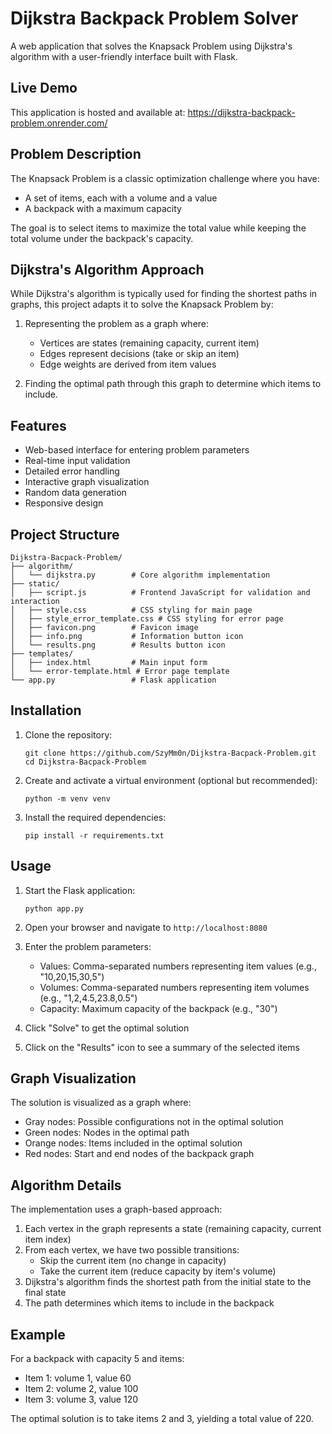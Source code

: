# Dijkstra Backpack Problem Solver

A web application that solves the Knapsack Problem using Dijkstra's algorithm with a user-friendly interface built with Flask.

## Live Demo

This application is hosted and available at: https://dijkstra-backpack-problem.onrender.com/

## Problem Description

The Knapsack Problem is a classic optimization challenge where you have:
- A set of items, each with a volume and a value
- A backpack with a maximum capacity

The goal is to select items to maximize the total value while keeping the total volume under the backpack's capacity.

## Dijkstra's Algorithm Approach

While Dijkstra's algorithm is typically used for finding the shortest paths in graphs, this project adapts it to solve the Knapsack Problem by:

1. Representing the problem as a graph where:
   - Vertices are states (remaining capacity, current item)
   - Edges represent decisions (take or skip an item)
   - Edge weights are derived from item values

2. Finding the optimal path through this graph to determine which items to include.

## Features

- Web-based interface for entering problem parameters
- Real-time input validation
- Detailed error handling
- Interactive graph visualization
- Random data generation
- Responsive design

## Project Structure

```
Dijkstra-Bacpack-Problem/
├── algorithm/
│   └── dijkstra.py        # Core algorithm implementation
├── static/
│   ├── script.js          # Frontend JavaScript for validation and interaction
│   ├── style.css          # CSS styling for main page
│   ├── style_error_template.css # CSS styling for error page
│   ├── favicon.png        # Favicon image
│   ├── info.png           # Information button icon
│   └── results.png        # Results button icon
├── templates/
│   ├── index.html         # Main input form
│   └── error-template.html # Error page template
└── app.py                 # Flask application
```

## Installation

1. Clone the repository:
   ```
   git clone https://github.com/SzyMm0n/Dijkstra-Bacpack-Problem.git
   cd Dijkstra-Bacpack-Problem
   ```

2. Create and activate a virtual environment (optional but recommended):
   ```
   python -m venv venv
   ```

3. Install the required dependencies:
   ```
   pip install -r requirements.txt
   ```

## Usage

1. Start the Flask application:
   ```
   python app.py
   ```

2. Open your browser and navigate to `http://localhost:8080`

3. Enter the problem parameters:
   - Values: Comma-separated numbers representing item values (e.g., "10,20,15,30,5")
   - Volumes: Comma-separated numbers representing item volumes (e.g., "1,2,4.5,23.8,0.5")
   - Capacity: Maximum capacity of the backpack (e.g., "30")

4. Click "Solve" to get the optimal solution
   
5. Click on the "Results" icon to see a summary of the selected items

## Graph Visualization

The solution is visualized as a graph where:
- Gray nodes: Possible configurations not in the optimal solution
- Green nodes: Nodes in the optimal path
- Orange nodes: Items included in the optimal solution
- Red nodes: Start and end nodes of the backpack graph

## Algorithm Details

The implementation uses a graph-based approach:

1. Each vertex in the graph represents a state (remaining capacity, current item index)
2. From each vertex, we have two possible transitions:
   - Skip the current item (no change in capacity)
   - Take the current item (reduce capacity by item's volume)
3. Dijkstra's algorithm finds the shortest path from the initial state to the final state
4. The path determines which items to include in the backpack

## Example

For a backpack with capacity 5 and items:
- Item 1: volume 1, value 60
- Item 2: volume 2, value 100
- Item 3: volume 3, value 120

The optimal solution is to take items 2 and 3, yielding a total value of 220.

